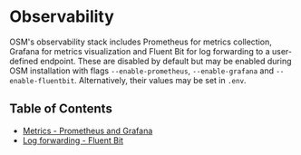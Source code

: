 # Observability

OSM's observability stack includes Prometheus for metrics collection, Grafana for metrics visualization and Fluent Bit for log forwarding to a user-defined endpoint. These are disabled by default but may be enabled during OSM installation with flags `--enable-prometheus`, `--enable-grafana` and `--enable-fluentbit`. Alternatively, their values may be set in `.env`.

## Table of Contents
- [Metrics - Prometheus and Grafana](/docs/patterns/observability/metrics.md)
- [Log forwarding - Fluent Bit](/docs/patterns/observability/logs.md)
